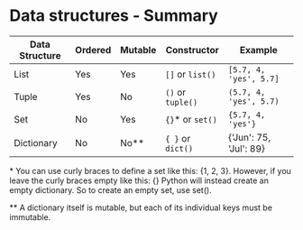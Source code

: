 # Data structures - Summary

| Data Structure | Ordered | Mutable | Constructor | Example |
| -------------- | ------- | ------- | ----------- | ------- |
| List | Yes | Yes | `[]` or `list()` | `[5.7, 4, 'yes', 5.7]` |
| Tuple | Yes | No | `()` or `tuple()` | `(5.7, 4, 'yes', 5.7)` |
| Set | No | Yes | `{}`* or `set()` | `{5.7, 4, 'yes'}` |
| Dictionary | No | No** | `{ }` or `dict()` | {'Jun': 75, 'Jul': 89} |

\* You can use curly braces to define a set like this: {1, 2, 3}. However, if you leave the curly braces empty like this: {} Python will instead create an empty dictionary. So to create an empty set, use set().

** A dictionary itself is mutable, but each of its individual keys must be immutable.
